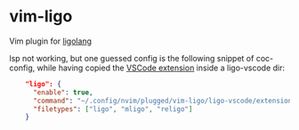 # vim-ligo

Vim plugin for [ligolang](https://ligolang.org/)

lsp not working, but one guessed config is the following snippet of coc-config,
while having copied the [VSCode extension](https://marketplace.visualstudio.com/items?itemName=ligolang-publish.ligo-vscode) inside a ligo-vscode dir:

```json
    "ligo": {
      "enable": true,
      "command": "~/.config/nvim/plugged/vim-ligo/ligo-vscode/extension/bin/Linux/bin/ligo-squirrel",
      "filetypes": ["ligo", "mligo", "religo"]
    }
```
